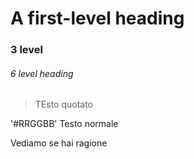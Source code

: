 # A first-level heading
### 3 level 
###### 6 level heading


> TEsto quotato

'#RRGGBB' Testo normale

Vediamo se hai ragione
